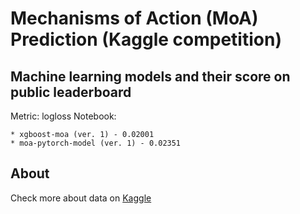 # Mechanisms of Action (MoA) Prediction (Kaggle competition)

## Machine learning models and their score on public leaderboard

Metric: logloss
Notebook:

	* xgboost-moa (ver. 1) - 0.02001
	* moa-pytorch-model (ver. 1) - 0.02351

## About

Check more about data on [Kaggle](https://www.kaggle.com/c/lish-moa)

 
